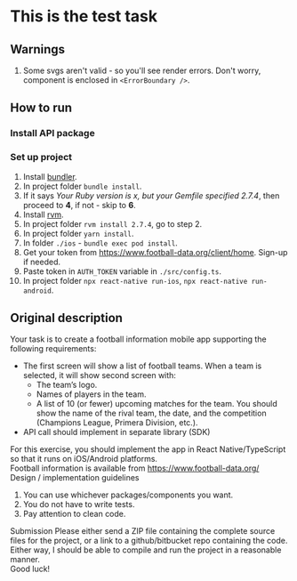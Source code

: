 # This is the test task

## Warnings
1. Some svgs aren't valid - so you'll see render errors. Don't worry, component is enclosed in `<ErrorBoundary />`.

## How to run

### Install API package

### Set up project
1. Install [bundler](https://bundler.io/).
2. In project folder `bundle install`.
3. If it says *Your Ruby version is x, but your Gemfile specified 2.7.4*, then proceed to **4**, if not - skip to **6**.
4. Install [rvm](https://rvm.io/).
5. In project folder `rvm install 2.7.4`, go to step 2.
6. In project folder `yarn install`.
7. In folder `./ios` - `bundle exec pod install`.
8. Get your token from https://www.football-data.org/client/home. Sign-up if needed.
9. Paste token in `AUTH_TOKEN` variable in `./src/config.ts`.
10. In project folder `npx react-native run-ios`, `npx react-native run-android`.

## Original description
Your task is to create a football information mobile app supporting the following requirements:
- The first screen will show a list of football teams. When a team is selected, it will show second screen with:
  - The team’s logo.
  - Names of players in the team.
  - A list of 10 (or fewer) upcoming matches for the team. You should show the name of the rival team, the date, and the competition (Champions League, Primera Division, etc.).
- API call should implement in separate library (SDK)

For this exercise, you should implement the app in React Native/TypeScript so that it runs on iOS/Android platforms.  
Football information is available from https://www.football-data.org/  
Design / implementation guidelines
  1. You can use whichever packages/components you want.
  2. You do not have to write tests.
  3. Pay attention to clean code.

Submission
Please either send a ZIP file containing the complete source files for the project, or a link to a github/bitbucket repo containing the code. Either way, I should be able to compile and run the project in a reasonable manner.  
Good luck! 
